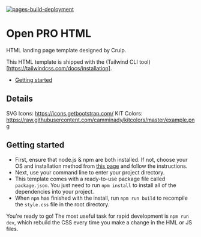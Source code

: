 [![pages-build-deployment](https://github.com/upgrademobility/open-pro-html/actions/workflows/pages/pages-build-deployment/badge.svg)](https://github.com/upgrademobility/open-pro-html/actions/workflows/pages/pages-build-deployment)

# Open PRO HTML

HTML landing page template designed by Cruip.

This HTML template is shipped with the (Tailwind CLI tool)[https://tailwindcss.com/docs/installation].

* [Getting started](#getting-started)

## Details

SVG Icons: https://icons.getbootstrap.com/
KIT Colors: https://raw.githubusercontent.com/camminady/kitcolors/master/example.png

## Getting started

* First, ensure that node.js & npm are both installed. If not, choose your OS and installation method from [this page](https://nodejs.org/en/download/package-manager/) and follow the instructions.
* Next, use your command line to enter your project directory.
* This template comes with a ready-to-use package file called `package.json`. You just need to run `npm install` to install all of the dependencies into your project.
* When `npm` has finished with the install, run `npm run build` to recompile the `style.css` file in the root directory.

You're ready to go! The most useful task for rapid development is `npm run dev`, which rebuild the CSS every time you make a change in the HML or JS files.
